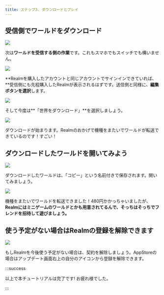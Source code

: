 ```yaml
---
title: ステップ3. ダウンロードとプレイ
---
```


## 受信側でワールドをダウンロード

![](https://cdn-ak.f.st-hatena.com/images/fotolife/s/sasigume/20210208/20210208115305.png)

次は**ワールドを受信する側の作業**です。これもスマホでもスイッチでも構いません。

![](https://cdn-ak.f.st-hatena.com/images/fotolife/s/sasigume/20210208/20210208105838.jpg)

**Realmを購入したアカウントと同じアカウントでサインインできていれば、**受信側にも先程購入したRealmが表示されるはずです。送信側と同様に、**編集ボタンを選択**します。

![](https://cdn-ak.f.st-hatena.com/images/fotolife/s/sasigume/20210208/20210208121550.jpg)

そして今度は**「世界をダウンロード」**を選択しましょう。

![](https://cdn-ak.f.st-hatena.com/images/fotolife/s/sasigume/20210208/20210208105318.jpg)

ダウンロードが始まります。Realmのおかげで機種をまたいでワールドが転送できているのです！すごい！

## ダウンロードしたワールドを開いてみよう

![](https://cdn-ak.f.st-hatena.com/images/fotolife/s/sasigume/20210208/20210208123127.jpg)

ダウンロードしたワールドは、「コピー」という名前付きで保存されます。開いてみましょう。

![](https://cdn-ak.f.st-hatena.com/images/fotolife/s/sasigume/20210208/20210208121848.jpg)

機種をまたいでワールドを転送できました！480円かかっちゃいましたが、**Realmにはミニゲームのワールドとかも用意されてるんで、そっちはそっちでフレンドを招待して遊びましょう。**

## 使う予定がない場合はRealmの登録を解除できます

![](https://cdn-ak.f.st-hatena.com/images/fotolife/s/sasigume/20210208/20210208101158.png)

もしRealmを今後使う予定がない場合は、契約を解除しましょう。AppStoreの場合はアップデート画面右上の自分のアイコンから登録を解除できます。

:::success

以上で本チュートリアルは完了です! お疲れ様でした。

:::
